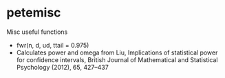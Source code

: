 # petemisc
Misc useful functions
 - fwr(n, d, ud, ttail = 0.975)
 - Calculates power and omega from Liu, Implications of statistical power for confidence intervals, British Journal of Mathematical and Statistical Psychology (2012), 65, 427–437
